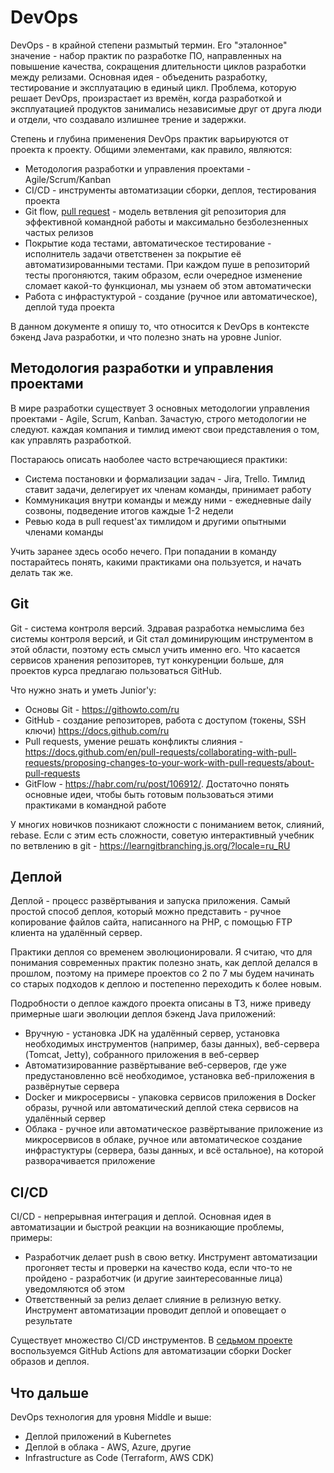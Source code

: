 # DevOps

DevOps - в крайной степени размытый термин. Его "эталонное" значение - набор практик по разработке ПО, направленных на повышение качества, сокращения длительности циклов разработки между релизами. Основная идея - объеденить разработку, тестирование и эксплуатацию в единый цикл. Проблема, которую решает DevOps, произрастает из времён, когда разработкой и эксплуатацией продуктов занимались независимые друг от друга люди и отдели, что создавало излишнее трение и задержки.

Степень и глубина применения DevOps практик варьируются от проекта к проекту. Общими элементами, как правило, являются:

- Методология разработки и управления проектами - Agile/Scrum/Kanban
- CI/CD - инструменты автоматизации сборки, деплоя, тестирования проекта
- Git flow, [pull request](https://www.atlassian.com/ru/git/tutorials/making-a-pull-request) - модель ветвления git репозитория для эффективной командной работы и максимально безболезненных частых релизов
- Покрытие кода тестами, автоматическое тестирование - исполнитель задачи ответственен за покрытие её автоматизированными тестами. При каждом пуше в репозиторий тесты прогоняются, таким образом, если очередное изменение сломает какой-то функционал, мы узнаем об этом автоматически
- Работа с инфрастуктурой - создание (ручное или автоматическое), деплой туда проекта

В данном документе я опишу то, что относится к DevOps в контексте бэкенд Java разработки, и что полезно знать на уровне Junior.

## Методология разработки и управления проектами

В мире разработки существует 3 основных методологии управления проектами - Agile, Scrum, Kanban. Зачастую, строго методологии не следуют. каждая компания и тимлид имеют свои представления о том, как управлять разработкой.

Постараюсь описать наоболее часто встречающиеся практики:

- Система постановки и формализации задач - Jira, Trello. Тимлид ставит задачи, делегирует их членам команды, принимает работу
- Коммуникация внутри команды и между ними - ежедневные daily созвоны, подведение итогов каждые 1-2 недели
- Ревью кода в pull request'ах тимлидом и другими опытными членами команды

Учить заранее здесь особо нечего. При попадании в команду постарайтесь понять, какими практиками она пользуется, и начать делать так же.

## Git

Git - система контроля версий. Здравая разработка немыслима без системы контроля версий, и Git стал доминирующим инструментом в этой области, поэтому есть смысл учить именно его. Что касается сервисов хранения репозиторев, тут конкуренции больше, для проектов курса предлагаю пользоваться GitHub.

Что нужно знать и уметь Junior'у:
- Основы Git - https://githowto.com/ru
- GitHub - создание репозиторев, работа с доступом (токены, SSH ключи) https://docs.github.com/ru
- Pull requests, умение решать конфликты слияния - https://docs.github.com/en/pull-requests/collaborating-with-pull-requests/proposing-changes-to-your-work-with-pull-requests/about-pull-requests
- GitFlow - https://habr.com/ru/post/106912/. Достаточно понять основные идеи, чтобы быть готовым пользоваться этими практиками в командной работе

У многих новичков позникают сложности с пониманием веток, слияний, rebase. Если с этим есть сложности, советую интерактивный учебник по ветвлению в git - https://learngitbranching.js.org/?locale=ru_RU 

## Деплой

Деплой - процесс развёртывания и запуска приложения. Самый простой способ деплоя, который можно представить - ручное копирование файлов сайта, написанного на PHP, с помощью FTP клиента на удалённый сервер.

Практики деплоя со временем эволюционировали. Я считаю, что для понимания современных практик полезно знать, как деплой делался в прошлом, поэтому на примере проектов со 2 по 7 мы будем начинать со старых подходов к деплою и постепенно переходить к более новым.

Подробности о деплое каждого проекта описаны в ТЗ, ниже приведу примерные шаги эволюции деплоя бэкенд Java приложений:
- Вручную - установка JDK на удалённый сервер, установка необходимых инструментов (например, базы данных), веб-сервера (Tomcat, Jetty), собранного приложения в веб-сервер
- Автоматизированние развёртывание веб-серверов, где уже предустановленно всё необходимое, установка веб-приложения в развёрнутые сервера
- Docker  и микросервисы - упаковка сервисов приложения в Docker образы, ручной или автоматический деплой стека сервисов на удалённый сервер
- Облака - ручное или автоматическое развёртывание приложение из микросервисов в облаке, ручное или автоматическое создание инфрастуктуры (сервера, базы данных, и всё остальное), на которой разворачивается приложение

## CI/CD

CI/CD - непрерывная интеграция и деплой. Основная идея в автоматизации и быстрой реакции на возникающие проблемы, примеры:
- Разработчик делает push в свою ветку. Инструмент автоматизации прогоняет тесты и проверки на качество кода, если что-то не пройдено - разработчик (и другие заинтересованные лица) уведомляются об этом
- Ответственный за релиз делает слияние в релизную ветку. Инструмент автоматизации проводит деплой и оповещает о результате

Существует множество CI/CD инструментов. В [седьмом проекте](Projects/TaskTracker/) воспользуемся GitHub Actions для автоматизации сборки Docker образов и деплоя.

## Что дальше

DevOps технология для уровня Middle и выше:

- Деплой приложений в Kubernetes
- Деплой в облака - AWS, Azure, другие
- Infrastructure as Code (Terraform, AWS CDK)

